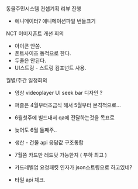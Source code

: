 

동물주민시스템 컨셉기획 리뷰 진행
- 에니메이터? 에니메이션파일 번들크기


NCT 이미지폰트 개선 회의
- 아이콘 안씀.
- 폰트사이즈 동적으로 한다.
- 두줄은 안된다.
- UI스트링 - 스트링 컴포넌트 사용. 


월별/주간 일정회의 
- 영상 videoplayer UI seek bar 디자인 ?
- 퍼즐은 4월부터조금식 해서 5월부터 본격적으로...
- 6월첫주에 빌드내서 qa에 전달하는것을 목표로
- 늦어도 6월 둘째주..


- 생산 - 건물   api 응답값 구조통합
- 7월쯤 카드만 레드닷 가능한지 ( 부하 최고 )
- 카드레벨업 요청패킷 인자가 json스트링으로 하고있네?
- 타일 api 체크.